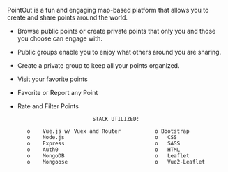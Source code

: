 PointOut is a fun and engaging map-based platform that allows you to create and 
share points around the world.

- Browse public points or create private points that only you and those you choose 
  can engage with.
- Public groups enable you to enjoy what others around you are sharing.
- Create a private group to keep all your points organized.
-	Visit your favorite points
-	Favorite or Report any Point
-	Rate and Filter Points

                                STACK UTILIZED:

           o	Vue.js w/ Vuex and Router           o Bootstrap
           o	Node.js                             o	CSS
           o	Express                             o	SASS
           o	Auth0                               o	HTML
           o	MongoDB                             o	Leaflet
           o	Mongoose                            o	Vue2-Leaflet







